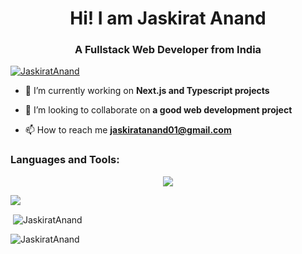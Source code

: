 <h1 align="center">Hi! I am Jaskirat Anand</h1>
<h3 align="center">A Fullstack Web Developer from India</h3>


<p align="left"> <a href="https://github.com/ryo-ma/github-profile-trophy"><img src="https://github-profile-trophy.vercel.app/?username=JaskiratAnand" alt="JaskiratAnand" /></a> </p>


- 🔭 I’m currently working on **Next.js and Typescript projects**

- 👯 I’m looking to collaborate on **a good web development project**

- 📫 How to reach me **jaskiratanand01@gmail.com**


<h3 align="left">Languages and Tools:</h3>
<p align="center">
  <a href="https://skillicons.dev">
    <img src="https://skillicons.dev/icons?i=aws,gcp,cloudflare,workers,vercel,firebase,nextjs,ts,react,js,nodejs,npm,yarn,postman,tailwind,git,github,kubernetes,docker,postgres,mongodb,prisma,mysql,cpp,py,linux,debian,ubuntu,arch,bash" />
  </a>
</p>

<p><img align="center" src="https://github-readme-stats.vercel.app/api/top-langs?username=JaskiratAnand&show_icons=true&locale=en&layout=compact alt="JaskiratAnand" /></p>

<p>&nbsp;<img align="center" src="https://github-readme-stats.vercel.app/api?username=JaskiratAnand&show_icons=true&locale=en" alt="JaskiratAnand" /></p>

<p><img align="center" src="https://github-readme-streak-stats.herokuapp.com/?user=JaskiratAnand" alt="JaskiratAnand" /></p>
